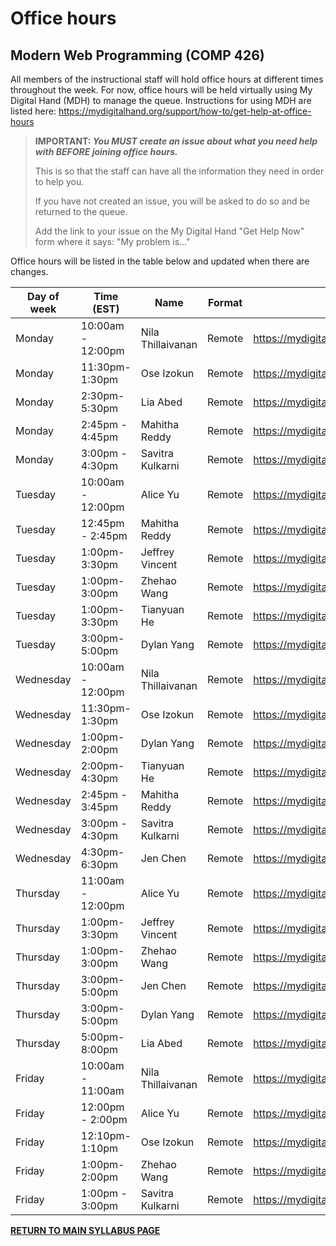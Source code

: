 # Office hours

## Modern Web Programming (COMP 426)

All members of the instructional staff will hold office hours at different times throughout the week. 
For now, office hours will be held virtually using My Digital Hand (MDH) to manage the queue.
Instructions for using MDH are listed here: https://mydigitalhand.org/support/how-to/get-help-at-office-hours

> **IMPORTANT: _You MUST create an issue about what you need help with BEFORE joining office hours._**
>  
> This is so that the staff can have all the information they need in order to help you. 
> 
> If you have not created an issue, you will be asked to do so and be returned to the queue.
>
> Add the link to your issue on the My Digital Hand "Get Help Now" form where it says: "My problem is..."

Office hours will be listed in the table below and updated when there are changes.

| Day of week | Time (EST) | Name | Format | Location | 
| --- | --- | --- | --- | --- |
| Monday | 10:00am - 12:00pm | Nila Thillaivanan | Remote | https://mydigitalhand.org/enrollment/37807 |
| Monday | 11:30pm- 1:30pm | Ose Izokun | Remote | https://mydigitalhand.org/enrollment/37807 |
| Monday | 2:30pm- 5:30pm | Lia Abed| Remote | https://mydigitalhand.org/enrollment/37807 |
| Monday | 2:45pm - 4:45pm | Mahitha Reddy | Remote | https://mydigitalhand.org/enrollment/37807 |
| Monday | 3:00pm - 4:30pm | Savitra Kulkarni | Remote | https://mydigitalhand.org/enrollment/37807 |
| Tuesday | 10:00am - 12:00pm | Alice Yu | Remote | https://mydigitalhand.org/enrollment/37807 |
| Tuesday | 12:45pm - 2:45pm | Mahitha Reddy | Remote | https://mydigitalhand.org/enrollment/37807 |
| Tuesday | 1:00pm- 3:30pm | Jeffrey Vincent | Remote | https://mydigitalhand.org/enrollment/37807 |
| Tuesday | 1:00pm- 3:00pm | Zhehao Wang | Remote | https://mydigitalhand.org/enrollment/37807 |
| Tuesday | 1:00pm- 3:30pm | Tianyuan He | Remote | https://mydigitalhand.org/enrollment/37807 |
| Tuesday | 3:00pm- 5:00pm | Dylan Yang | Remote | https://mydigitalhand.org/enrollment/37807 |
| Wednesday | 10:00am - 12:00pm | Nila Thillaivanan | Remote | https://mydigitalhand.org/enrollment/37807 |
| Wednesday | 11:30pm- 1:30pm | Ose Izokun | Remote | https://mydigitalhand.org/enrollment/37807 |
| Wednesday | 1:00pm- 2:00pm | Dylan Yang | Remote | https://mydigitalhand.org/enrollment/37807 |
| Wednesday | 2:00pm- 4:30pm | Tianyuan He | Remote | https://mydigitalhand.org/enrollment/37807 |
| Wednesday | 2:45pm - 3:45pm | Mahitha Reddy | Remote | https://mydigitalhand.org/enrollment/37807 |
| Wednesday | 3:00pm - 4:30pm | Savitra Kulkarni | Remote | https://mydigitalhand.org/enrollment/37807 |
| Wednesday | 4:30pm- 6:30pm | Jen Chen | Remote | https://mydigitalhand.org/enrollment/37807 |
| Thursday | 11:00am - 12:00pm | Alice Yu | Remote | https://mydigitalhand.org/enrollment/37807 |
| Thursday | 1:00pm- 3:30pm | Jeffrey Vincent | Remote | https://mydigitalhand.org/enrollment/37807 |
| Thursday | 1:00pm- 3:00pm | Zhehao Wang | Remote | https://mydigitalhand.org/enrollment/37807 |
| Thursday | 3:00pm- 5:00pm | Jen Chen | Remote | https://mydigitalhand.org/enrollment/37807 |
| Thursday | 3:00pm- 5:00pm | Dylan Yang | Remote | https://mydigitalhand.org/enrollment/37807 |
| Thursday | 5:00pm- 8:00pm | Lia Abed | Remote | https://mydigitalhand.org/enrollment/37807 |
| Friday | 10:00am - 11:00am | Nila Thillaivanan | Remote | https://mydigitalhand.org/enrollment/37807 |
| Friday | 12:00pm - 2:00pm | Alice Yu | Remote | https://mydigitalhand.org/enrollment/37807 |
| Friday | 12:10pm- 1:10pm | Ose Izokun | Remote | https://mydigitalhand.org/enrollment/37807 |
| Friday | 1:00pm- 2:00pm | Zhehao Wang | Remote | https://mydigitalhand.org/enrollment/37807 |
| Friday | 1:00pm - 3:00pm | Savitra Kulkarni | Remote | https://mydigitalhand.org/enrollment/37807 |



[**RETURN TO MAIN SYLLABUS PAGE**](./README.md#instructional-staff)
